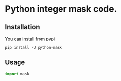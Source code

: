 # Python integer mask code.

## Installation

You can install from [pypi](https://pypi.org/project/python-mask/)

```console
pip install -U python-mask
```

## Usage

```python
import mask
```
